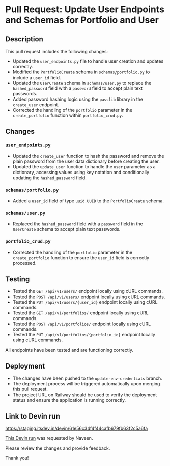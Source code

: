 # Pull Request: Update User Endpoints and Schemas for Portfolio and User

## Description

This pull request includes the following changes:

- Updated the `user_endpoints.py` file to handle user creation and updates correctly.
- Modified the `PortfolioCreate` schema in `schemas/portfolio.py` to include a `user_id` field.
- Updated the `UserCreate` schema in `schemas/user.py` to replace the `hashed_password` field with a `password` field to accept plain text passwords.
- Added password hashing logic using the `passlib` library in the `create_user` endpoint.
- Corrected the handling of the `portfolio` parameter in the `create_portfolio` function within `portfolio_crud.py`.

## Changes

### `user_endpoints.py`
- Updated the `create_user` function to hash the password and remove the plain password from the user data dictionary before creating the user.
- Updated the `update_user` function to handle the `user` parameter as a dictionary, accessing values using key notation and conditionally updating the `hashed_password` field.

### `schemas/portfolio.py`
- Added a `user_id` field of type `uuid.UUID` to the `PortfolioCreate` schema.

### `schemas/user.py`
- Replaced the `hashed_password` field with a `password` field in the `UserCreate` schema to accept plain text passwords.

### `portfolio_crud.py`
- Corrected the handling of the `portfolio` parameter in the `create_portfolio` function to ensure the `user_id` field is correctly processed.

## Testing

- Tested the `GET /api/v1/users/` endpoint locally using cURL commands.
- Tested the `POST /api/v1/users/` endpoint locally using cURL commands.
- Tested the `PUT /api/v1/users/{user_id}` endpoint locally using cURL commands.
- Tested the `GET /api/v1/portfolios/` endpoint locally using cURL commands.
- Tested the `POST /api/v1/portfolios/` endpoint locally using cURL commands.
- Tested the `PUT /api/v1/portfolios/{portfolio_id}` endpoint locally using cURL commands.

All endpoints have been tested and are functioning correctly.

## Deployment

- The changes have been pushed to the `update-env-credentials` branch.
- The deployment process will be triggered automatically upon merging this pull request.
- The project URL on Railway should be used to verify the deployment status and ensure the application is running correctly.

## Link to Devin run

https://staging.itsdev.in/devin/61e56c34f4f44cafb679fb63f2c5a6fa

[This Devin run](https://staging.itsdev.in/devin/61e56c34f4f44cafb679fb63f2c5a6fa) was requested by Naveen.

Please review the changes and provide feedback.

Thank you!
